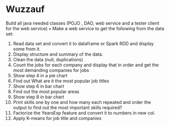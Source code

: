 # Wuzzauf 


Build all java needed classes (POJO , DAO, web service and a tester client for the web service)
• Make a web service to get the following from the data set:

1. Read data set and convert it to dataframe or Spark RDD and display some from it.
2. Display structure and summary of the data.
3. Clean the data (null, duplications)
4. Count the jobs for each company and display that in order and get the most demanding companies for jobs
5. Show step 4 in a pie chart 
6. Find out What are it the most popular job titles
7. Show step 6 in bar chart 
8. Find out the most popular areas
9. Show step 8 in bar chart 
10. Print skills one by one and how many each repeated and order the output to find out the most important skills required?
11. Factorize the YearsExp feature and convert it to numbers in new col. 
12. Apply K-means for job title and companies 
